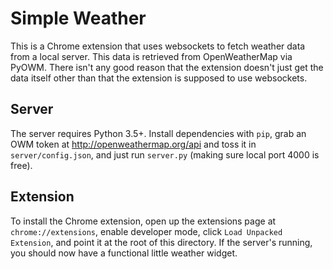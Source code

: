# Simple Weather
This is a Chrome extension that uses websockets to fetch weather data from a local server. This data
is retrieved from OpenWeatherMap via PyOWM. There isn't any good reason that the extension doesn't
just get the data itself other than that the extension is supposed to use websockets.

## Server
The server requires Python 3.5+. Install dependencies with `pip`, grab an OWM token at
http://openweathermap.org/api and toss it in `server/config.json`, and just run `server.py` (making
sure local port 4000 is free).

## Extension
To install the Chrome extension, open up the extensions page at `chrome://extensions`, enable
developer mode, click `Load Unpacked Extension`, and point it at the root of this directory. If the
server's running, you should now have a functional little weather widget.

